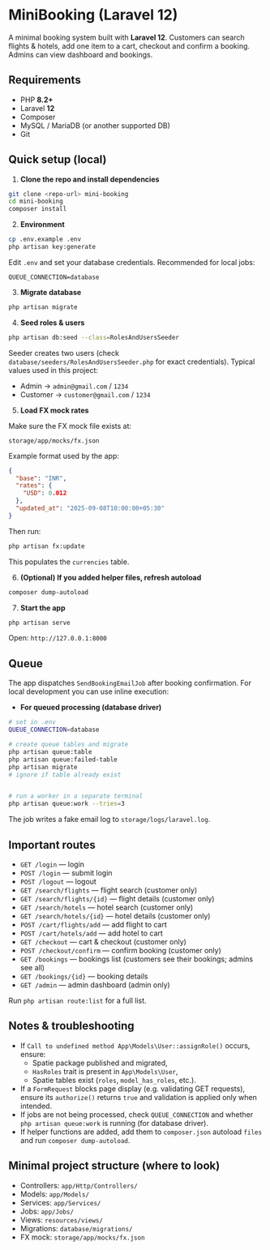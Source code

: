 # MiniBooking (Laravel 12)

A minimal booking system built with **Laravel 12**. Customers can search flights & hotels, add one item to a cart, checkout and confirm a booking. Admins can view dashboard and bookings.

## Requirements

* PHP **8.2+**
* Laravel **12**
* Composer
* MySQL / MariaDB (or another supported DB)
* Git

## Quick setup (local)

1. **Clone the repo and install dependencies**

```bash
git clone <repo-url> mini-booking
cd mini-booking
composer install
```

2. **Environment**

```bash
cp .env.example .env
php artisan key:generate
```

Edit `.env` and set your database credentials. Recommended for local jobs:

```env
QUEUE_CONNECTION=database
```

3. **Migrate database**

```bash
php artisan migrate
```

4. **Seed roles & users**

```bash
php artisan db:seed --class=RolesAndUsersSeeder
```

Seeder creates two users (check `database/seeders/RolesAndUsersSeeder.php` for exact credentials). Typical values used in this project:
* Admin → `admin@gmail.com` / `1234`
* Customer → `customer@gmail.com` / `1234`

5. **Load FX mock rates**

Make sure the FX mock file exists at:

```
storage/app/mocks/fx.json
```

Example format used by the app:

```json
{
  "base": "INR",
  "rates": {
    "USD": 0.012
  },
  "updated_at": "2025-09-08T10:00:00+05:30"
}
```

Then run:

```bash
php artisan fx:update
```

This populates the `currencies` table.

6. **(Optional) If you added helper files, refresh autoload**

```bash
composer dump-autoload
```

7. **Start the app**

```bash
php artisan serve
```

Open: `http://127.0.0.1:8000`

## Queue

The app dispatches `SendBookingEmailJob` after booking confirmation. For local development you can use inline execution:


* **For queued processing (database driver)**

```bash
# set in .env
QUEUE_CONNECTION=database

# create queue tables and migrate
php artisan queue:table
php artisan queue:failed-table
php artisan migrate
# ignore if table already exist


# run a worker in a separate terminal
php artisan queue:work --tries=3
```

The job writes a fake email log to `storage/logs/laravel.log`.

## Important routes

* `GET /login` — login
* `POST /login` — submit login
* `POST /logout` — logout
* `GET /search/flights` — flight search (customer only)
* `GET /search/flights/{id}` — flight details (customer only)
* `GET /search/hotels` — hotel search (customer only)
* `GET /search/hotels/{id}` — hotel details (customer only)
* `POST /cart/flights/add` — add flight to cart
* `POST /cart/hotels/add` — add hotel to cart
* `GET /checkout` — cart & checkout (customer only)
* `POST /checkout/confirm` — confirm booking (customer only)
* `GET /bookings` — bookings list (customers see their bookings; admins see all)
* `GET /bookings/{id}` — booking details
* `GET /admin` — admin dashboard (admin only)

Run `php artisan route:list` for a full list.

## Notes & troubleshooting

* If `Call to undefined method App\Models\User::assignRole()` occurs, ensure:
   * Spatie package published and migrated,
   * `HasRoles` trait is present in `App\Models\User`,
   * Spatie tables exist (`roles`, `model_has_roles`, etc.).
* If a `FormRequest` blocks page display (e.g. validating GET requests), ensure its `authorize()` returns `true` and validation is applied only when intended.
* If jobs are not being processed, check `QUEUE_CONNECTION` and whether `php artisan queue:work` is running (for database driver).
* If helper functions are added, add them to `composer.json` autoload `files` and run `composer dump-autoload`.

## Minimal project structure (where to look)

* Controllers: `app/Http/Controllers/`
* Models: `app/Models/`
* Services: `app/Services/`
* Jobs: `app/Jobs/`
* Views: `resources/views/`
* Migrations: `database/migrations/`
* FX mock: `storage/app/mocks/fx.json`